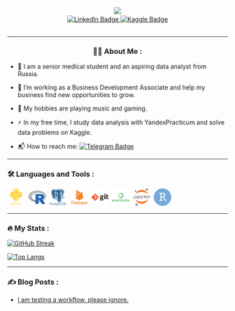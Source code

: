 <div id="header" align="center">
  <img src="https://media.giphy.com/media/3TZgJXiwbdbLG/giphy.gif"/>
  <div id="badges">
    <a href="https://www.linkedin.com/in/fedaleser/">
      <img src="https://img.shields.io/badge/LinkedIn-blue?style=for-the-badge&logo=linkedin&logoColor=white" alt="LinkedIn Badge"/>
    </a>
    <a href="https://www.kaggle.com/tefvodo">
      <img src="https://img.shields.io/badge/Kaggle-blue?style=for-the-badge&logo=kaggle&logoColor=white" alt="Kaggle Badge"/>
    </a>
  </div>
  <img src="https://komarev.com/ghpvc/?username=EvoletSpess&style=flat-square&color=blue" alt=""/>
</div>

---
<div id="sub" align="center">
  
### :man_technologist: About Me :

</div>
  
- 💾 I am a senior medical student and an aspiring data analyst from Russia.
- 💼 I’m working as a Business Development Associate and help my business find new opportunities to grow.
- 🎹 My hobbies are playing music and gaming.
- ⚡ In my free time, I study data analysis with YandexPracticum and solve data problems on Kaggle.

- 📬 How to reach me: [![Telegram Badge](https://img.shields.io/badge/-@as_fedotov-blue?style=flat&logo=Telegram&logoColor=white)](https://t.me/as_fedotov)

---

### :hammer_and_wrench: Languages and Tools :
<div>
  <img src="https://github.com/devicons/devicon/blob/master/icons/python/python-plain-wordmark.svg" title="Python" alt="Python" width="40" height="40"/>&nbsp;
  <img src="https://github.com/devicons/devicon/blob/master/icons/r/r-original.svg" title="R" alt="R" width="40" height="40"/>&nbsp;
  <img src="https://github.com/devicons/devicon/blob/master/icons/postgresql/postgresql-plain-wordmark.svg" title="PostgreSQL"  alt="PostgreSQL" width="40" height="40"/>&nbsp;
  <img src="https://github.com/devicons/devicon/blob/master/icons/firebase/firebase-plain-wordmark.svg" title="Firebase" alt="Firebase" width="40" height="40"/>&nbsp;
  <img src="https://github.com/devicons/devicon/blob/master/icons/git/git-original-wordmark.svg" title="Git" **alt="Git" width="40" height="40"/>&nbsp;
  <img src="https://github.com/devicons/devicon/blob/master/icons/anaconda/anaconda-original-wordmark.svg" title="Anaconda" **alt="Anaconda" width="40" height="40"/>&nbsp;
  <img src="https://github.com/devicons/devicon/blob/master/icons/jupyter/jupyter-original-wordmark.svg" title="JuPyter" **alt="JuPyter" width="40" height="40"/>&nbsp;
  <img src="https://github.com/devicons/devicon/blob/master/icons/rstudio/rstudio-original.svg" title="Anaconda" **alt="Anaconda" width="40" height="40"/>
</div>

---

### :fire: My Stats :
[![GitHub Streak](http://github-readme-streak-stats.herokuapp.com?user=EvoletSpess&theme=dark&background=000000)](https://git.io/streak-stats)

[![Top Langs](https://github-readme-stats.vercel.app/api/top-langs/?username=EvoletSpess&layout=compact&theme=vision-friendly-dark)](https://github.com/anuraghazra/github-readme-stats)

---

### :writing_hand: Blog Posts :
<!-- BLOG-POST-LIST:START -->
- [I am testing a workflow, please ignore.](https://dev.to/evoletspess/i-am-testing-a-workflow-please-ignore-3f4a)
<!-- BLOG-POST-LIST:END -->

